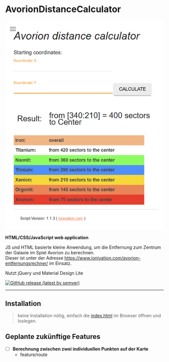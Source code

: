 # AvorionDistanceCalculator

![Screenshot](./assets/screenshot.png)  

**HTML/CSS/JavaScript web application**  

JS und HTML basierte kleine Anwendung,
um die Entfernung zum Zentrum der Galaxie im Spiel Avorion zu berechnen.  
Dieser ist unter der Adresse <https://www.ionivation.com/avorion-entfernungsrechner/> im Einsatz.  

Nutzt jQuery und  Material Design Lite  

[![GitHub release (latest by semver)](https://img.shields.io/github/v/release/realAscot/AvorionDistanceCalculator?sort=semver)](https://github.com/realAscot/AvorionDistanceCalculator/releases)

---

## Installation

> keine Installation nötig, einfach die [index.html](index.html) im Browser öffnen und loslegen.  

## Geplante zukünftige Features

- [ ] **Berechnung zwischen zwei individuellen Punkten auf der Karte**  
  - feature/route  
